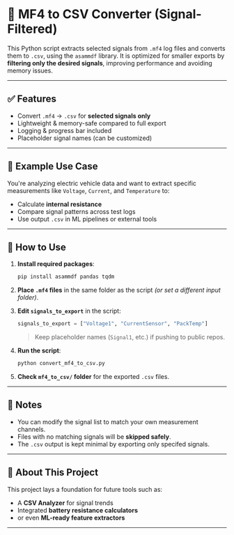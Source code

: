 # 📁 MF4 to CSV Converter (Signal-Filtered)

This Python script extracts selected signals from `.mf4` log files and converts them to `.csv`, using the `asammdf` library. 
It is optimized for smaller exports by **filtering only the desired signals**, improving performance and avoiding memory issues.

---

## ✅ Features
- Convert `.mf4` → `.csv` for **selected signals only**
- Lightweight & memory-safe compared to full export
- Logging & progress bar included
- Placeholder signal names (can be customized)

---

## 🔧 Example Use Case
You're analyzing electric vehicle data and want to extract specific measurements like `Voltage`, `Current`, and `Temperature` to:
- Calculate **internal resistance**
- Compare signal patterns across test logs
- Use output `.csv` in ML pipelines or external tools

---

## 🚀 How to Use

1. **Install required packages**:
   ```bash
   pip install asammdf pandas tqdm
   ```

2. **Place `.mf4` files** in the same folder as the script *(or set a different input folder)*.

3. **Edit `signals_to_export`** in the script:
   ```python
   signals_to_export = ["Voltage1", "CurrentSensor", "PackTemp"]
   ```
   > Keep placeholder names (`Signal1`, etc.) if pushing to public repos.

4. **Run the script**:
   ```bash
   python convert_mf4_to_csv.py
   ```

5. **Check `mf4_to_csv/` folder** for the exported `.csv` files.

---

## 🧠 Notes
- You can modify the signal list to match your own measurement channels.
- Files with no matching signals will be **skipped safely**.
- The `.csv` output is kept minimal by exporting only specifed signals.

---

## 🧭 About This Project
This project lays a foundation for future tools such as:

- A **CSV Analyzer** for signal trends
- Integrated **battery resistance calculators**
- or even **ML-ready feature extractors**

---
